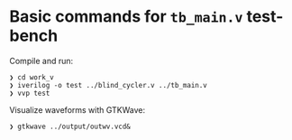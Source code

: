 # Basic commands for `tb_main.v` test-bench

Compile and run:  
```
❯ cd work_v
❯ iverilog -o test ../blind_cycler.v ../tb_main.v
❯ vvp test
```

Visualize waveforms with GTKWave:  
```
❯ gtkwave ../output/outwv.vcd&
```
